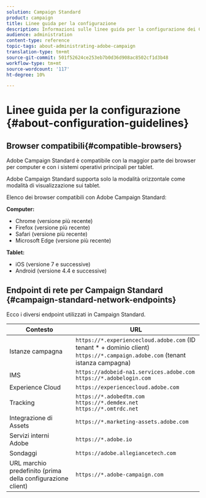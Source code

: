 ```yaml
---
solution: Campaign Standard
product: campaign
title: Linee guida per la configurazione
description: Informazioni sulle linee guida per la configurazione dei Campaign Standard.
audience: administration
content-type: reference
topic-tags: about-administrating-adobe-campaign
translation-type: tm+mt
source-git-commit: 501f52624ce253eb7b0d36d908ac8502cf1d3b48
workflow-type: tm+mt
source-wordcount: '117'
ht-degree: 10%

---
```



# Linee guida per la configurazione {#about-configuration-guidelines}

## Browser compatibili{#compatible-browsers}

 Adobe Campaign Standard è compatibile con la maggior parte dei browser per computer e con i sistemi operativi principali per tablet.

 Adobe Campaign Standard supporta solo la modalità orizzontale come modalità di visualizzazione sui tablet.

Elenco dei browser compatibili con  Adobe Campaign Standard:

**Computer:**

* Chrome (versione più recente)
* Firefox (versione più recente)
* Safari (versione più recente)
* Microsoft Edge (versione più recente)

**Tablet:**

* iOS (versione 7 e successive)
* Android (versione 4.4 e successive)

## Endpoint di rete per Campaign Standard {#campaign-standard-network-endpoints}

Ecco i diversi endpoint utilizzati in Campaign Standard.

| Contesto | URL |
|--- |--- |
| Istanze campagna | `https://*.experiencecloud.adobe.com` (ID tenant * + dominio client)<br>`https://*.campaign.adobe.com` (tenant istanza campagna) |
| IMS | `https://adobeid-na1.services.adobe.com`<br>`https://*.adobelogin.com` |
| Experience Cloud | `https://experiencecloud.adobe.com` |
| Tracking | `https://*.adobedtm.com`<br>`https://*.demdex.net`<br>`https://*.omtrdc.net` |
| Integrazione di Assets | `https://*.marketing-assets.adobe.com` |
| Servizi interni  Adobe | `https://*.adobe.io` |
| Sondaggi | `https://adobe.allegiancetech.com` |
| URL marchio predefinito (prima della configurazione client) | `https://*.adobe-campaign.com` |

